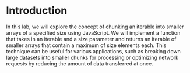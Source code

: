 # Introduction

In this lab, we will explore the concept of chunking an iterable into smaller arrays of a specified size using JavaScript. We will implement a function that takes in an iterable and a size parameter and returns an iterable of smaller arrays that contain a maximum of size elements each. This technique can be useful for various applications, such as breaking down large datasets into smaller chunks for processing or optimizing network requests by reducing the amount of data transferred at once.
